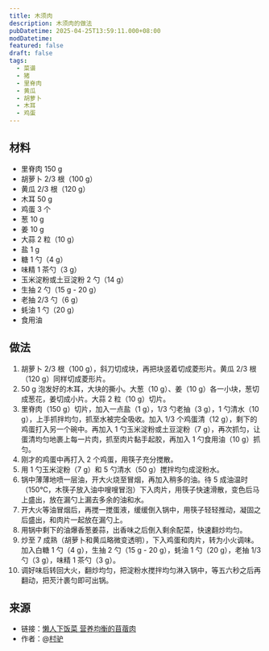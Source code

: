 ```yaml
---
title: 木须肉
description: 木须肉的做法
pubDatetime: 2025-04-25T13:59:11.000+08:00
modDatetime: 
featured: false
draft: false
tags:
  - 菜谱
  - 猪
  - 里脊肉
  - 黄瓜
  - 胡萝卜
  - 木耳
  - 鸡蛋
---
```


## 材料

* 里脊肉 150 g
* 胡萝卜 2/3 根（100 g）
* 黄瓜 2/3 根（120 g）
* 木耳 50 g
* 鸡蛋 3 个
* 葱 10 g
* 姜 10 g
* 大蒜  2 粒（10 g）
* 盐 1 g
* 糖 1 勺（4 g）
* 味精  1 茶勺（3 g）
* 玉米淀粉或土豆淀粉 2 勺（14 g）
* 生抽 2 勺（15 g - 20 g）
* 老抽 2/3 勺（6 g）
* 蚝油 1 勺（20 g）
* 食用油

## 做法

1. 胡萝卜 2/3 根（100 g），斜刀切成块，再把块竖着切成菱形片。黄瓜 2/3 根（120 g）同样切成菱形片。
2. 50 g 泡发好的木耳，大块的撕小。大葱（10 g）、姜（10 g）各一小块，葱切成葱花，姜切成小片。大蒜 2 粒（10 g）切片。
3. 里脊肉（150 g）切片，加入一点盐（1 g），1/3 勺老抽（3 g），1 勺清水（10 g），上手抓拌均匀，抓至水被完全吸收。加入 1/3 个鸡蛋清（12 g），剩下的鸡蛋打入另一个碗中。再加入 1 勺玉米淀粉或土豆淀粉（7 g），再次抓匀，让蛋清均匀地裹上每一片肉，抓至肉片黏手起胶，再加入 1 勺食用油（10 g）抓匀。
4. 刚才的鸡蛋中再打入 2 个鸡蛋，用筷子充分搅散。
5. 用 1 勺玉米淀粉（7 g）和 5 勺清水（50 g）搅拌均匀成淀粉水。
6. 锅中薄薄地喷一层油，开大火烧至冒烟，再加入稍多的油。待 5 成油温时（150℃，木筷子放入油中嗖嗖冒泡）下入肉片，用筷子快速滑散，变色后马上盛出，放在漏勺上漏去多余的油和水。
7. 开大火等油冒烟后，再搅一搅蛋液，缓缓倒入锅中，用筷子轻轻推动，凝固之后盛出，和肉片一起放在漏勺上。
8. 用锅中剩下的油爆香葱姜蒜，出香味之后倒入剩余配菜，快速翻炒均匀。
9. 炒至 7 成熟（胡萝卜和黄瓜略微变透明），下入鸡蛋和肉片，转为小火调味。加入白糖 1 勺（4 g），生抽 2 勺（15 g - 20 g），蚝油 1 勺（20 g），老抽 1/3 勺（3 g），味精 1 茶勺（3 g）。
10. 调好味后转回大火，翻炒均匀，把淀粉水搅拌均匀淋入锅中，等五六秒之后再翻动，把芡汁裹匀即可出锅。

## 来源

* 链接：[懒人下饭菜 营养均衡的苜蓿肉](https://www.bilibili.com/video/BV1sDQyYMEzG/)
* 作者：@[村驴](https://space.bilibili.com/417298480)
